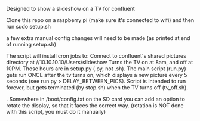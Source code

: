 Designed to show a slideshow on a TV for confluent

Clone this repo on a raspberry pi (make sure it's connected to wifi) and then run
sudo setup.sh

a few extra manual config changes will need to be made (as printed at end of running setup.sh)

The script will install cron jobs to:
Connect to confluent's shared pictures directory at //10.10.10.10/Users/slideshow
Turns the TV on at 8am, and off at 10PM. Those hours are in setup.py  (.py, not .sh).
The main script (run.py) gets run ONCE after the tv turns on, which displays a new picture every 5 seconds (see run.py > DELAY_BETWEEN_PICS).
Script is intended to run forever, but gets terminated (by stop.sh) when the TV turns off (tv_off.sh).

. Somewhere in /boot/config.txt on the SD card you can add an option to rotate the display, so that it faces the correct way.
(rotation is NOT done with this script, you must do it manually)
